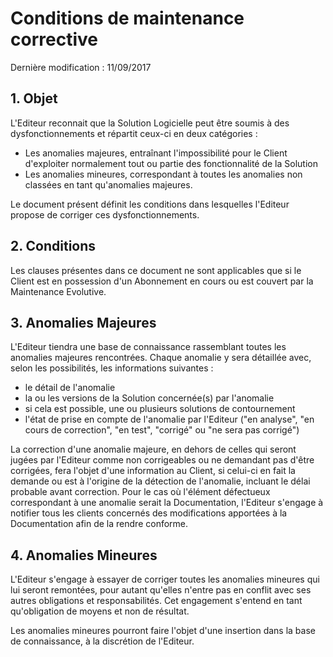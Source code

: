 # Conditions de maintenance corrective

Dernière modification : 11/09/2017

## 1. Objet

L'Editeur reconnait que la Solution Logicielle peut être soumis à des dysfonctionnements et répartit ceux-ci en deux catégories :

- Les anomalies majeures, entraînant l'impossibilité pour le Client d'exploiter normalement tout ou partie des fonctionnalité de la Solution  
- Les anomalies mineures, correspondant à toutes les anomalies non classées en tant qu'anomalies majeures.

Le document présent définit les conditions dans lesquelles l'Editeur propose de corriger ces dysfonctionnements.

## 2. Conditions

Les clauses présentes dans ce document ne sont applicables que si le Client est en possession d'un Abonnement en cours ou est couvert par la Maintenance Evolutive.

## 3. Anomalies Majeures

L'Editeur tiendra une base de connaissance rassemblant toutes les anomalies majeures rencontrées. Chaque anomalie y sera détaillée avec, selon les possibilités, les informations suivantes :

- le détail de l'anomalie  
- la ou les versions de la Solution concernée(s) par l'anomalie  
- si cela est possible, une ou plusieurs solutions de contournement  
- l'état de prise en compte de l'anomalie par l'Editeur ("en analyse", "en cours de correction", "en test", "corrigé" ou "ne sera pas corrigé")

La correction d'une anomalie majeure, en dehors de celles qui seront jugées par l'Editeur comme non corrigeables ou ne demandant pas d'être corrigées, fera l'objet d'une information au Client, si celui-ci en fait la demande ou est à l'origine de la détection de l'anomalie, incluant le délai probable avant correction. Pour le cas où l'élément défectueux correspondant à une anomalie serait la Documentation, l'Editeur s'engage à notifier tous les clients concernés des modifications apportées à la Documentation afin de la rendre conforme.

## 4. Anomalies Mineures

L'Editeur s'engage à essayer de corriger toutes les anomalies mineures qui lui seront remontées, pour autant qu'elles n'entre pas en conflit avec ses autres obligations et responsabilités. Cet engagement s'entend en tant qu'obligation de moyens et non de résultat.

Les anomalies mineures pourront faire l'objet d'une insertion dans la base de connaissance, à la discrétion de l'Editeur.
